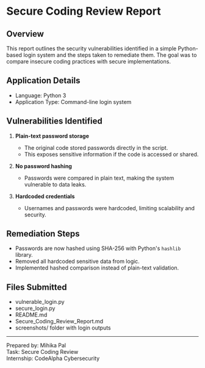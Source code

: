 # Secure Coding Review Report 

## Overview

This report outlines the security vulnerabilities identified in a simple Python-based login system and the steps taken to remediate them. The goal was to compare insecure coding practices with secure implementations.

## Application Details

- Language: Python 3
- Application Type: Command-line login system

## Vulnerabilities Identified

1. **Plain-text password storage**  
   - The original code stored passwords directly in the script.
   - This exposes sensitive information if the code is accessed or shared.

2. **No password hashing**  
   - Passwords were compared in plain text, making the system vulnerable to data leaks.

3. **Hardcoded credentials**  
   - Usernames and passwords were hardcoded, limiting scalability and security.

## Remediation Steps

- Passwords are now hashed using SHA-256 with Python's `hashlib` library.
- Removed all hardcoded sensitive data from logic.
- Implemented hashed comparison instead of plain-text validation.

## Files Submitted

- vulnerable_login.py
- secure_login.py
- README.md
- Secure_Coding_Review_Report.md
- screenshots/ folder with login outputs

---

Prepared by: Mihika Pal  
Task:        Secure Coding Review  
Internship:  CodeAlpha Cybersecurity
